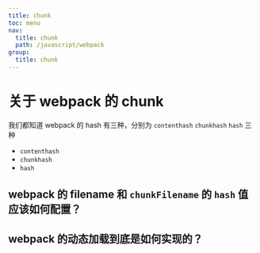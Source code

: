 ```yaml
---
title: chunk
toc: menu
nav:
  title: chunk
  path: /javascript/webpack
group:
  title: chunk
---
```


# 关于 webpack 的 chunk

我们都知道 webpack 的 hash 有三种，分别为 `contenthash` `chunkhash` `hash` 三种

- `contenthash` 
- `chunkhash` 
- `hash`

## webpack 的 filename 和 `chunkFilename` 的 `hash` 值应该如何配置？

## 

## webpack 的动态加载到底是如何实现的？
